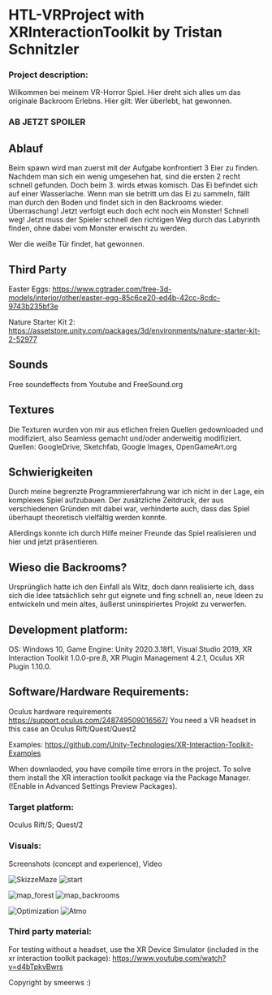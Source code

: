 # HTL-VRProject with XRInteractionToolkit by Tristan Schnitzler

### Project description: 

Wilkommen bei meinem VR-Horror Spiel. 
Hier dreht sich alles um das originale Backroom Erlebns. Hier gilt: Wer überlebt, hat gewonnen.

### AB JETZT SPOILER

## Ablauf

Beim spawn wird man zuerst mit der Aufgabe konfrontiert 3 Eier zu finden. 
Nachdem man sich ein wenig umgesehen hat, sind die ersten 2 recht schnell gefunden. Doch beim 3. wirds etwas komisch. Das Ei befindet sich auf einer Wasserlache. Wenn man sie betritt um das Ei zu sammeln, fällt man durch den Boden und findet sich in den Backrooms wieder. Überraschung! 
Jetzt verfolgt euch doch echt noch ein Monster! Schnell weg! Jetzt muss der Spieler schnell den richtigen Weg durch das Labyrinth finden, ohne dabei vom Monster erwischt zu werden.

Wer die weiße Tür findet, hat gewonnen.

## Third Party

Easter Eggs: https://www.cgtrader.com/free-3d-models/interior/other/easter-egg-85c6ce20-ed4b-42cc-8cdc-9743b235bf3e

Nature Starter Kit 2: https://assetstore.unity.com/packages/3d/environments/nature-starter-kit-2-52977

## Sounds
Free soundeffects from Youtube and FreeSound.org

## Textures

Die Texturen wurden von mir aus etlichen freien Quellen gedownloaded und modifiziert, also Seamless gemacht und/oder anderweitig modifiziert.
Quellen: GoogleDrive, Sketchfab, Google Images, OpenGameArt.org

## Schwierigkeiten
Durch meine begrenzte Programmiererfahrung war ich nicht in der Lage, ein komplexes Spiel aufzubauen.
Der zusätzliche Zeitdruck, der aus verschiedenen Gründen mit dabei war, verhinderte auch, dass das Spiel überhaupt theoretisch vielfältig werden konnte.

Allerdings konnte ich durch Hilfe meiner Freunde das Spiel realisieren und hier und jetzt präsentieren.

## Wieso die Backrooms?

Ursprünglich hatte ich den Einfall als Witz, doch dann realisierte ich, dass sich die Idee tatsächlich sehr gut eignete und fing schnell an, neue Ideen zu entwickeln und mein altes, äußerst uninspiriertes Projekt zu verwerfen.

## Development platform: 
OS: Windows 10, Game Engine: Unity 2020.3.18f1, Visual Studio 2019, XR Interaction Toolkit 1.0.0-pre.8, XR Plugin Management 4.2.1, Oculus XR Plugin 1.10.0.

## Software/Hardware Requirements: 
Oculus hardware requirements https://support.oculus.com/248749509016567/
You need a VR headset in this case an Oculus Rift/Quest/Quest2

Examples: https://github.com/Unity-Technologies/XR-Interaction-Toolkit-Examples

When downlaoded, you have compile time errors in the project. To solve them install the XR interaction toolkit package via the Package Manager. (!Enable in Advanced Settings Preview Packages).

### Target platform: 
Oculus Rift/S; Quest/2

### Visuals: 
Screenshots (concept and experience), Video

![SkizzeMaze](https://user-images.githubusercontent.com/28704310/159113247-e0cfe023-79fb-4ffd-b76f-342c55d93ef2.png)
![start](https://user-images.githubusercontent.com/72388774/175385992-d3073395-b35e-43ce-bec5-7bef6727bc5f.PNG)


![map_forest](https://user-images.githubusercontent.com/72388774/175386020-5c10f73c-c0be-45dd-99b7-47f7751981f5.PNG)
![map_backrooms](https://user-images.githubusercontent.com/72388774/175386059-84d2862b-2c49-47b5-a46e-479922e45dac.PNG)


![Optimization](https://user-images.githubusercontent.com/72388774/175386091-47390406-4fe2-43b4-bbe0-2b37a0c99860.PNG)
![Atmo](https://user-images.githubusercontent.com/72388774/175386107-46f6a642-236b-42e7-823f-995539a9fd99.PNG)



### Third party material: 

For testing without a headset, use the XR Device Simulator (included in the xr interaction toolkit package):  https://www.youtube.com/watch?v=d4bTpkvBwrs


Copyright by smeerws :)
